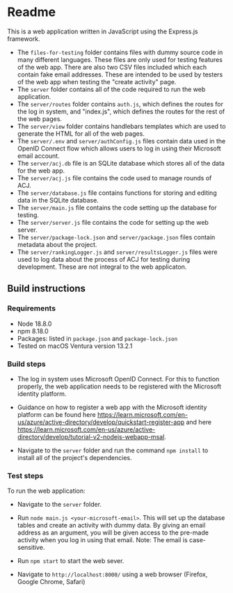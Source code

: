 # Readme

This is a web application written in JavaScript using the Express.js framework.

* The `files-for-testing` folder contains files with dummy source code in many different languages. These files are only used for testing features of the web app. There are also two CSV files included which each contain fake email addresses. These are intended to be used by testers of the web app when testing the "create activity" page.
* The `server` folder contains all of the code required to run the web application.
* The `server/routes` folder contains `auth.js`, which defines the routes for the log in system, and "index.js", which defines the routes for the rest of the web pages.
* The `server/view` folder contains handlebars templates which are used to generate the HTML for all of the web pages.
* The `server/.env` and `server/authConfig.js` files contain data used in the OpenID Connect flow which allows users to log in using their Microsoft email account.
* The `server/acj.db` file is an SQLite database which stores all of the data for the web app.
* The `server/acj.js` file contains the code used to manage rounds of ACJ.
* The `server/database.js` file contains functions for storing and editing data in the SQLite database.
* The `server/main.js` file contains the code setting up the database for testing.
* The `server/server.js` file contains the code for setting up the web server.
* The `server/package-lock.json` and `server/package.json` files contain metadata about the project.
* The `server/rankingLogger.js` and `server/resultsLogger.js` files were used to log data about the process of ACJ for testing during development. These are not integral to the web applicaton.

## Build instructions

### Requirements

* Node 18.8.0
* npm 8.18.0
* Packages: listed in `package.json` and `package-lock.json`
* Tested on macOS Ventura version 13.2.1

### Build steps

* The log in system uses Microsoft OpenID Connect. For this to function properly, the web application needs to be registered with the Microsoft identity platform.
* Guidance on how to register a web app with the Microsoft identity platform can be found here https://learn.microsoft.com/en-us/azure/active-directory/develop/quickstart-register-app and here https://learn.microsoft.com/en-us/azure/active-directory/develop/tutorial-v2-nodejs-webapp-msal.


* Navigate to the `server` folder and run the command `npm install` to install all of the project's dependencies.

### Test steps

To run the web application:

* Navigate to the `server` folder.
* Run `node main.js <your-microsoft-email>`. This will set up the database tables and create an activity with dummy data. By giving an email address as an argument, you will be given access to the pre-made activity when you log in using that email. Note: The email is case-sensitive.

* Run `npm start` to start the web sever.
* Navigate to `http://localhost:8000/` using a web browser (Firefox, Google Chrome, Safari)

